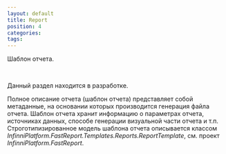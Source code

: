 ```yaml
---
layout: default
title: Report
position: 4
categories: 
tags: 
---
```


Шаблон отчета.

   

Данный раздел находится в разработке.

Полное описание отчета (шаблон отчета) представляет собой метаданные, на основании которых производится генерация файла отчета. Шаблон отчета хранит информацию о параметрах отчета, источниках данных, способе генерации визуальной части отчета и т.п. Строготипизированное модель шаблона отчета описывается классом *InfinniPlatform.FastReport.Templates.Reports.ReportTemplate*, см. проект *InfinniPlatform.FastReport*.

 

 

